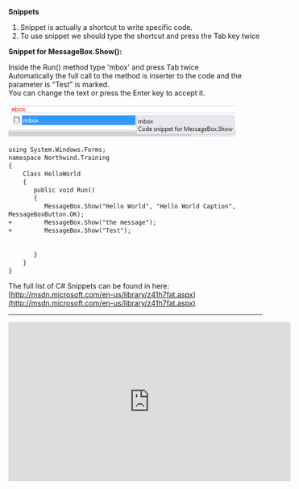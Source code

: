 ﻿
**Snippets** 

1. Snippet is actually a shortcut to write specific code. 
2. To use snippet we should type the shortcut and press the Tab key twice

**Snippet for MessageBox.Show():**

Inside the Run() method type 'mbox' and press Tab twice   
Automatically the full call to the method is inserter to the code and the parameter is "Test" is marked.  
You can change the text or press the Enter key to accept it.
 

![Snippet](Snippet.png)
```csdiff
using System.Windows.Forms;
namespace Northwind.Training
{
    Class HelloWorld
    {
       public void Run()
       {
          MessageBox.Show("Hello World", "Hello World Caption", MessageBoxButton.OK);
+         MessageBox.Show("the message");
+         MessageBox.Show("Test");


       }     
    }
}
```

The full list of C# Snippets can be found in here:  
[http://msdn.microsoft.com/en-us/library/z41h7fat.aspx](http://msdn.microsoft.com/en-us/library/z41h7fat.aspx)

---

<iframe width="560" height="315" src="https://www.youtube.com/embed/efWaPPyea2U" frameborder="0" allowfullscreen></iframe>

